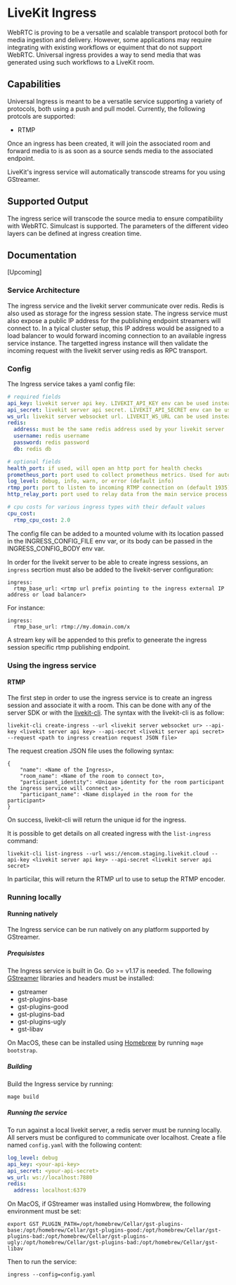 # LiveKit Ingress

WebRTC is proving to be a versatile and scalable transport protocol both for media ingestion and delivery. However, some applications may require integrating with existing workflows or equiment that do not support WebRTC. Universal ingress provides a way to send media that was generated using such workflows to a LiveKit room. 

## Capabilities

Universal Ingress is meant to be a versatile service supporting a variety of protocols, both using a push and pull model. Currently, the following protcols are supported:
- RTMP

Once an ingress has been created, it will join the associated room and forward media to is as soon as a source sends media to the associated endpoint. 

LiveKit's ingress service will automatically transcode streams for you using GStreamer.

## Supported Output

The ingress serice will transcode the source media to ensure compatibility with WebRTC. Simulcast is supported. The parameters of the different video layers can be defined at ingress creation time. 

## Documentation

[Upcoming]

### Service Architecture

The ingress service and the livekit server communicate over redis. Redis is also used as storage for the ingress session state. The ingress service must also expose a public IP address for the publishing endpoint streamers will connect to. In a tyical cluster setup, this IP address would be assigned to a load balancer to would forward incoming connection to an available ingress service instance. The targetted ingress instance will then validate the incoming request with the livekit server using redis as RPC transport. 

### Config

The Ingress service takes a yaml config file:

```yaml
# required fields
api_key: livekit server api key. LIVEKIT_API_KEY env can be used instead
api_secret: livekit server api secret. LIVEKIT_API_SECRET env can be used instead
ws_url: livekit server websocket url. LIVEKIT_WS_URL can be used instead
redis:
  address: must be the same redis address used by your livekit server
  username: redis username
  password: redis password
  db: redis db

# optional fields
health_port: if used, will open an http port for health checks
prometheus_port: port used to collect prometheus metrics. Used for autoscaling
log_level: debug, info, warn, or error (default info)
rtmp_port: port to listen to incoming RTMP connection on (default 1935)
http_relay_port: port used to relay data from the main service process to the per ingress handler process (default 9090)

# cpu costs for various ingress types with their default values
cpu_cost:
  rtmp_cpu_cost: 2.0
```

The config file can be added to a mounted volume with its location passed in the INGRESS_CONFIG_FILE env var, or its body can be passed in the INGRESS_CONFIG_BODY env var.

In order for the livekit server to be able to create ingress sessions, an `ingress` secrtion must also be added to the livekit-server configuration:

```
ingress:
  rtmp_base_url: <rtmp url prefix pointing to the ingress external IP address or load balancer>
```

For instance:
```
ingress:
  rtmp_base_url: rtmp://my.domain.com/x
```

A stream key will be appended to this prefix to geneerate the ingress session specific rtmp publishing endpoint.

### Using the ingress service

#### RTMP

The first step in order to use the ingress service is to create an ingress session and associate it with a room. This can be done with any of the server SDK or with the [livekit-cli](https://github.com/livekit/livekit-cli). The syntax with the livekit-cli is as follow:

`livekit-cli create-ingress --url <livekit server websocket ur> --api-key <livekit server api key> --api-secret <livekit server api secret> --request <path to ingress creation request JSON file>`

The request creation JSON file uses the following syntax:

```
{
    "name": <Name of the Ingress>,
    "room_name": <Name of the room to connect to>,
    "participant_identity": <Unique identity for the room participant the ingress service will connect as>,
    "participant_name": <Name displayed in the room for the participant>
}
```

On success, livekit-cli will return the unique id for the ingress. 

It is possible to get details on all created ingress with the `list-ingress` command:

`livekit-cli list-ingress --url wss://encom.staging.livekit.cloud --api-key <livekit server api key> --api-secret <livekit server api secret>`

In particilar, this will return the RTMP url to use to setup the RTMP encoder. 

### Running locally

#### Running natively

The Ingress service can be run natively on any platform supported by GStreamer.

##### Prequisistes

The Ingress service is built in Go. Go >= v1.17 is needed. The following [GStreamer](https://gstreamer.freedesktop.org/) libraries and headers must be installed:
- gstreamer
- gst-plugins-base
- gst-plugins-good
- gst-plugins-bad
- gst-plugins-ugly
- gst-libav

On MacOS, these can be installed using [Homebrew](https://brew.sh/) by running `mage bootstrap`. 

##### Building

Build the Ingress service by running:

`mage build`

##### Running the service

To run against a local livekit server, a redis server must be running locally. All servers must be configured to communicate over localhost. Create a file named `config.yaml` with the following content:

```yaml
log_level: debug
api_key: <your-api-key>
api_secret: <your-api-secret>
ws_url: ws://localhost:7880
redis:
  address: localhost:6379
```

On MacOS, if GStreamer was installed using Homwbrew, the following environment must be set:
```shell
export GST_PLUGIN_PATH=/opt/homebrew/Cellar/gst-plugins-base:/opt/homebrew/Cellar/gst-plugins-good:/opt/homebrew/Cellar/gst-plugins-bad:/opt/homebrew/Cellar/gst-plugins-ugly:/opt/homebrew/Cellar/gst-plugins-bad:/opt/homebrew/Cellar/gst-libav 
```

Then to run the service:

```shell
ingress --config=config.yaml
```

